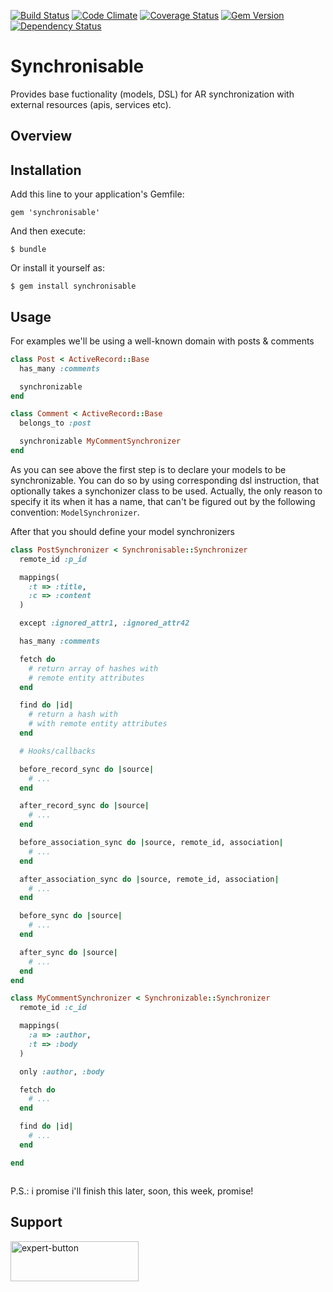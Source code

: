 [![Build Status](https://travis-ci.org/vyorkin/synchronisable.png?branch=master)](https://travis-ci.org/vyorkin/synchronisable)
[![Code Climate](https://codeclimate.com/github/vyorkin/synchronisable.png)](https://codeclimate.com/github/vyorkin/synchronisable)
[![Coverage Status](https://coveralls.io/repos/vyorkin/synchronisable/badge.png)](https://coveralls.io/r/vyorkin/synchronisable)
[![Gem Version](http://stillmaintained.com/vyorkin/synchronisable.png)](http://stillmaintained.com/vyorkin/synchronisable)
[![Dependency Status](https://gemnasium.com/vyorkin/synchronisable.svg)](https://gemnasium.com/vyorkin/synchronisable)

# Synchronisable

Provides base fuctionality (models, DSL) for AR synchronization
with external resources (apis, services etc).

## Overview

## Installation

Add this line to your application's Gemfile:

    gem 'synchronisable'

And then execute:

    $ bundle

Or install it yourself as:

    $ gem install synchronisable

## Usage

For examples we'll be using a well-known domain with posts & comments

```ruby
class Post < ActiveRecord::Base
  has_many :comments

  synchronizable
end

class Comment < ActiveRecord::Base
  belongs_to :post

  synchronizable MyCommentSynchronizer
end
```

As you can see above the first step is to declare your models to be
synchronizable. You can do so by using corresponding dsl instruction,
that optionally takes a synchonizer class to be used. Actually,
the only reason to specify it its when it has a name, that can't be figured out
by the following convention: `ModelSynchronizer`.

After that you should define your model synchronizers

```ruby
class PostSynchronizer < Synchronisable::Synchronizer
  remote_id :p_id

  mappings(
    :t => :title,
    :c => :content
  )

  except :ignored_attr1, :ignored_attr42

  has_many :comments

  fetch do
    # return array of hashes with
    # remote entity attributes
  end

  find do |id|
    # return a hash with
    # with remote entity attributes
  end

  # Hooks/callbacks

  before_record_sync do |source|
    # ...
  end

  after_record_sync do |source|
    # ...
  end

  before_association_sync do |source, remote_id, association|
    # ...
  end

  after_association_sync do |source, remote_id, association|
    # ...
  end

  before_sync do |source|
    # ...
  end

  after_sync do |source|
    # ...
  end
end

class MyCommentSynchronizer < Synchronizable::Synchronizer
  remote_id :c_id

  mappings(
    :a => :author,
    :t => :body
  )

  only :author, :body

  fetch do
    # ...
  end

  find do |id|
    # ...
  end

end
```

```ruby
```

P.S.: i promise i'll finish this later, soon, this week, promise!

## Support

<a href='https://www.codersclan.net/task/yorkinv' target='_blank'><img src='https://www.codersclan.net/button/yorkinv' alt='expert-button' width='205' height='64' style='width: 205px; height: 64px;'></a>
